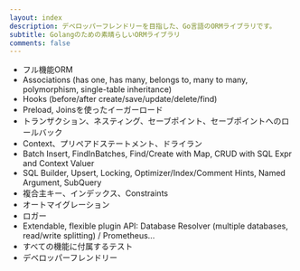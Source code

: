 ```yaml
---
layout: index
description: デベロッパーフレンドリーを目指した、Go言語のORMライブラリです。
subtitle: Golangのための素晴らしいORMライブラリ
comments: false
---
```


* <i class="fa fa-rocket" aria-hidden="true"></i> フル機能ORM
* <i class="fa fa-rocket" aria-hidden="true"></i> Associations (has one, has many, belongs to, many to many, polymorphism, single-table inheritance)
* <i class="fa fa-rocket" aria-hidden="true"></i> Hooks (before/after create/save/update/delete/find)
* <i class="fa fa-rocket" aria-hidden="true"></i> Preload, Joinsを使ったイーガーロード
* <i class="fa fa-rocket" aria-hidden="true"></i> トランザクション、ネスティング、セーブポイント、セーブポイントへのロールバック
* <i class="fa fa-rocket" aria-hidden="true"></i> Context、プリペアドステートメント、ドライラン
* <i class="fa fa-rocket" aria-hidden="true"></i> Batch Insert, FindInBatches, Find/Create with Map, CRUD with SQL Expr and Context Valuer
* <i class="fa fa-rocket" aria-hidden="true"></i> SQL Builder, Upsert, Locking, Optimizer/Index/Comment Hints, Named Argument, SubQuery
* <i class="fa fa-rocket" aria-hidden="true"></i> 複合主キー、インデックス、Constraints
* <i class="fa fa-rocket" aria-hidden="true"></i> オートマイグレーション
* <i class="fa fa-rocket" aria-hidden="true"></i> ロガー
* <i class="fa fa-rocket" aria-hidden="true"></i> Extendable, flexible plugin API: Database Resolver (multiple databases, read/write splitting) / Prometheus...
* <i class="fa fa-rocket" aria-hidden="true"></i> すべての機能に付属するテスト
* <i class="fa fa-rocket" aria-hidden="true"></i> デベロッパーフレンドリー
